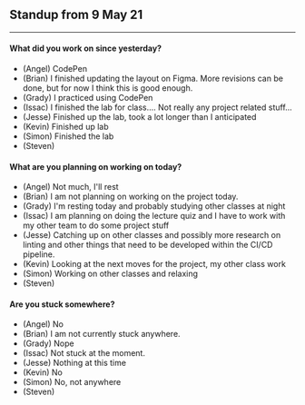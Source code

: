 ## Standup from 9 May 21

--- 

#### What did you work on since yesterday?
- (Angel) CodePen
- (Brian) I finished updating the layout on Figma. More revisions can be done, but for now I think this is good enough.
- (Grady) I practiced using CodePen
- (Issac) I finished the lab for class.... Not really any project related stuff...
- (Jesse) Finished up the lab, took a lot longer than I anticipated
- (Kevin) Finished up lab
- (Simon) Finished the lab
- (Steven) 

#### What are you planning on working on today?
- (Angel) Not much, I'll rest
- (Brian) I am not planning on working on the project today.
- (Grady) I'm resting today and probably studying other classes at night
- (Issac) I am planning on doing the lecture quiz and I have to work with my other team to do some project stuff
- (Jesse) Catching up on other classes and possibly more research on linting and other things that need to be developed within the CI/CD pipeline.
- (Kevin) Looking at the next moves for the project, my other class work
- (Simon) Working on other classes and relaxing
- (Steven) 

#### Are you stuck somewhere?
- (Angel) No
- (Brian) I am not currently stuck anywhere.
- (Grady) Nope
- (Issac) Not stuck at the moment.
- (Jesse) Nothing at this time
- (Kevin) No
- (Simon) No, not anywhere
- (Steven) 